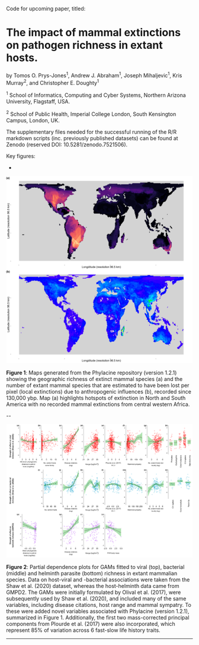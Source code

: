 Code for upcoming paper, titled:

# The impact of mammal extinctions on pathogen richness in extant hosts.

by Tomos O. Prys-Jones<sup>1</sup>, Andrew J. Abraham<sup>1</sup>, Joseph Mihaljevic<sup>1</sup>, Kris Murray<sup>2</sup>, and Christopher E. Doughty<sup>1</sup> 

<sup>1</sup> School of Informatics, Computing and Cyber Systems, Northern Arizona University, Flagstaff, USA.

<sup>2</sup> School of Public Health, Imperial College London, South Kensington Campus, London, UK.

The supplementary files needed for the successful running of the R/R markdown scripts (inc. previously published datasets) can be found at Zenodo (reserved DOI: 10.5281/zenodo.7521506).

Key figures:

-

![alt text](https://github.com/Tomos/ExtinctHosts_PathogenRichness/blob/master/Figures/global_local_extinction.png)

**Figure 1**: Maps generated from the Phylacine repository (version 1.2.1) showing the geographic richness of extinct mammal species (a) and the number of extant mammal species that are estimated to have been lost per pixel (local extinctions) due to anthropogenic influences (b), recorded since 130,000 ybp. Map (a) highlights hotspots of extinction in North and South America with no recorded mammal extinctions from central western Africa.

--

![alt text](https://github.com/Tomos/ExtinctHosts_PathogenRichness/blob/master/Figures/ShawGMPD2_GAMs-total-richness-bact-virus-helminth.png)

**Figure 2**: Partial dependence plots for GAMs fitted to viral (top), bacterial (middle) and helminth parasite (bottom) richness in extant mammalian species. Data on host-viral and -bacterial associations were taken from the Shaw et al. (2020) dataset, whereas the host-helminth data came from GMPD2. The GAMs were initially formulated by Olival et al. (2017), were subsequently used by Shaw et al. (2020), and included many of the same variables, including disease citations, host range and mammal sympatry. To these were added novel variables associated with Phylacine (version 1.2.1), summarized in Figure 1. Additionally, the first two mass-corrected principal components from Plourde et al. (2017) were also incorporated, which represent 85% of variation across 6 fast-slow life history traits.

---

